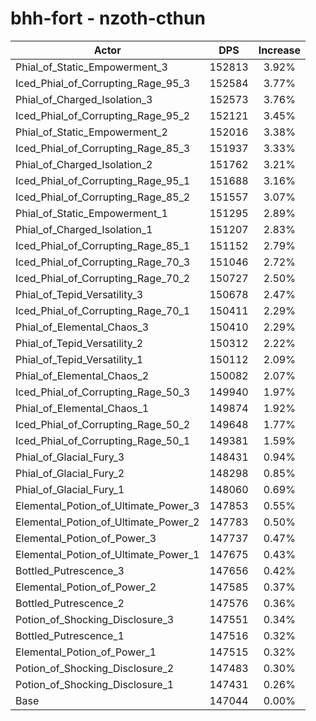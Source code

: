 # bhh-fort - nzoth-cthun
| Actor | DPS | Increase |
|---|:---:|:---:|
|Phial_of_Static_Empowerment_3|152813|3.92%|
|Iced_Phial_of_Corrupting_Rage_95_3|152584|3.77%|
|Phial_of_Charged_Isolation_3|152573|3.76%|
|Iced_Phial_of_Corrupting_Rage_95_2|152121|3.45%|
|Phial_of_Static_Empowerment_2|152016|3.38%|
|Iced_Phial_of_Corrupting_Rage_85_3|151937|3.33%|
|Phial_of_Charged_Isolation_2|151762|3.21%|
|Iced_Phial_of_Corrupting_Rage_95_1|151688|3.16%|
|Iced_Phial_of_Corrupting_Rage_85_2|151557|3.07%|
|Phial_of_Static_Empowerment_1|151295|2.89%|
|Phial_of_Charged_Isolation_1|151207|2.83%|
|Iced_Phial_of_Corrupting_Rage_85_1|151152|2.79%|
|Iced_Phial_of_Corrupting_Rage_70_3|151046|2.72%|
|Iced_Phial_of_Corrupting_Rage_70_2|150727|2.50%|
|Phial_of_Tepid_Versatility_3|150678|2.47%|
|Iced_Phial_of_Corrupting_Rage_70_1|150411|2.29%|
|Phial_of_Elemental_Chaos_3|150410|2.29%|
|Phial_of_Tepid_Versatility_2|150312|2.22%|
|Phial_of_Tepid_Versatility_1|150112|2.09%|
|Phial_of_Elemental_Chaos_2|150082|2.07%|
|Iced_Phial_of_Corrupting_Rage_50_3|149940|1.97%|
|Phial_of_Elemental_Chaos_1|149874|1.92%|
|Iced_Phial_of_Corrupting_Rage_50_2|149648|1.77%|
|Iced_Phial_of_Corrupting_Rage_50_1|149381|1.59%|
|Phial_of_Glacial_Fury_3|148431|0.94%|
|Phial_of_Glacial_Fury_2|148298|0.85%|
|Phial_of_Glacial_Fury_1|148060|0.69%|
|Elemental_Potion_of_Ultimate_Power_3|147853|0.55%|
|Elemental_Potion_of_Ultimate_Power_2|147783|0.50%|
|Elemental_Potion_of_Power_3|147737|0.47%|
|Elemental_Potion_of_Ultimate_Power_1|147675|0.43%|
|Bottled_Putrescence_3|147656|0.42%|
|Elemental_Potion_of_Power_2|147585|0.37%|
|Bottled_Putrescence_2|147576|0.36%|
|Potion_of_Shocking_Disclosure_3|147551|0.34%|
|Bottled_Putrescence_1|147516|0.32%|
|Elemental_Potion_of_Power_1|147515|0.32%|
|Potion_of_Shocking_Disclosure_2|147483|0.30%|
|Potion_of_Shocking_Disclosure_1|147431|0.26%|
|Base|147044|0.00%|
